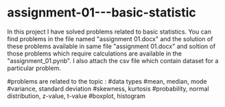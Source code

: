 # assignment-01---basic-statistic
In this project I have solved problems related to basic statistics. You can find problems in the file named "assignment 01.docx" and the solution of these 
problems available in same file "assignment 01.docx" and soltion of those problems which require calculations are available in the "assignment_01.pynb". I also
attach the csv file which contain dataset for a particular problem.

#problems are related to  the topic :
#data types
#mean, median, mode
#variance, standard deviation
#skewness, kurtosis
#probability, normal distribution, z-value, t-value
#boxplot, histogram
